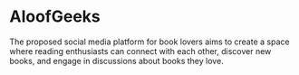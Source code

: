 # AloofGeeks
The proposed social media platform for book lovers aims to create a space where reading enthusiasts can connect with each other, discover new books, and engage in discussions about books they love.
